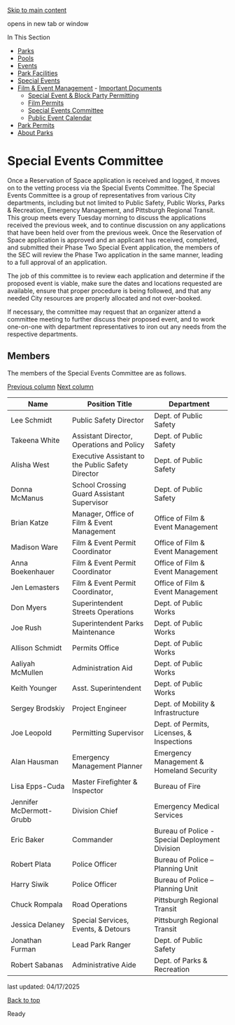 [Skip to main content](https://www.pittsburghpa.gov/Recreation-Events/Film-Event-Management/Special-Events-Committee#main-content)

opens in new tab or window

In This Section

- [Parks](https://www.pittsburghpa.gov/Recreation-Events/Parks)
- [Pools](https://www.pittsburghpa.gov/Recreation-Events/Pools)
- [Events](https://www.pittsburghpa.gov/Recreation-Events/Events)
- [Park Facilities](https://www.pittsburghpa.gov/Recreation-Events/Park-Facilities)
- [Special Events](https://www.pittsburghpa.gov/Recreation-Events/Special-Events)
- [Film & Event Management](https://www.pittsburghpa.gov/Recreation-Events/Film-Event-Management)  - [Important Documents](https://www.pittsburghpa.gov/Recreation-Events/Film-Event-Management/Important-Documents)
  - [Special Event & Block Party Permitting](https://www.pittsburghpa.gov/Recreation-Events/Film-Event-Management/Special-Event-Block-Party-Permitting)
  - [Film Permits](https://www.pittsburghpa.gov/Recreation-Events/Film-Event-Management/Film-Permits)
  - [Special Events Committee](https://www.pittsburghpa.gov/Recreation-Events/Film-Event-Management/Special-Events-Committee)
  - [Public Event Calendar](https://www.pittsburghpa.gov/Recreation-Events/Film-Event-Management/Public-Event-Calendar)
- [Park Permits](https://www.pittsburghpa.gov/Recreation-Events/Park-Permits)
- [About Parks](https://www.pittsburghpa.gov/Recreation-Events/About-Parks)

# Special Events Committee

Once a Reservation of Space application is received and logged, it moves on to the vetting process via the Special Events Committee. The Special Events Committee is a group of representatives from various City departments, including but not limited to Public Safety, Public Works, Parks & Recreation, Emergency Management, and Pittsburgh Regional Transit. This group meets every Tuesday morning to discuss the applications received the previous week, and to continue discussion on any applications that have been held over from the previous week. Once the Reservation of Space application is approved and an applicant has received, completed, and submitted their Phase Two Special Event application, the members of the SEC will review the Phase Two application in the same manner, leading to a full approval of an application.

The job of this committee is to review each application and determine if the proposed event is viable, make sure the dates and locations requested are available, ensure that proper procedure is being followed, and that any needed City resources are properly allocated and not over-booked.

If necessary, the committee may request that an organizer attend a committee meeting to further discuss their proposed event, and to work one-on-one with department representatives to iron out any needs from the respective departments.

## Members

The members of the Special Events Committee are as follows.

[Previous column](https://www.pittsburghpa.gov/Recreation-Events/Film-Event-Management/Special-Events-Committee#) [Next column](https://www.pittsburghpa.gov/Recreation-Events/Film-Event-Management/Special-Events-Committee#)

| Name | Position Title | Department |
| --- | --- | --- |
| Lee Schmidt | Public Safety Director | Dept. of Public Safety |
| Takeena White | Assistant Director, Operations and Policy | Dept. of Public Safety |
| Alisha West | Executive Assistant to the Public Safety Director | Dept. of Public Safety |
| Donna McManus | School Crossing Guard Assistant Supervisor | Dept. of Public Safety |
| Brian Katze | Manager, Office of Film & Event Management | Office of Film & Event Management |
| Madison Ware | Film & Event Permit Coordinator | Office of Film & Event Management |
| Anna Boekenhauer | Film & Event Permit Coordinator | Office of Film & Event Management |
| Jen Lemasters | Film & Event Permit Coordinator, | Office of Film & Event Management |
| Don Myers | Superintendent Streets Operations | Dept. of Public Works |
| Joe Rush | Superintendent Parks Maintenance | Dept. of Public Works |
| Allison Schmidt | Permits Office | Dept. of Public Works |
| Aaliyah McMullen | Administration Aid | Dept. of Public Works |
| Keith Younger | Asst. Superintendent | Dept. of Public Works |
| Sergey Brodskiy | Project Engineer | Dept. of Mobility & Infrastructure |
| Joe Leopold | Permitting Supervisor | Dept. of Permits, Licenses, & Inspections |
| Alan Hausman | Emergency Management Planner | Emergency Management & Homeland Security |
| Lisa Epps-Cuda | Master Firefighter & Inspector | Bureau of Fire |
| Jennifer McDermott-Grubb | Division Chief | Emergency Medical Services |
| Eric Baker | Commander | Bureau of Police - Special Deployment Division |
| Robert Plata | Police Officer | Bureau of Police – Planning Unit |
| Harry Siwik | Police Officer | Bureau of Police – Planning Unit |
| Chuck Rompala | Road Operations | Pittsburgh Regional Transit |
| Jessica Delaney | Special Services, Events, & Detours | Pittsburgh Regional Transit |
| Jonathan Furman | Lead Park Ranger | Dept. of Public Safety |
| Robert Sabanas | Administrative Aide | Dept. of Parks & Recreation |

last updated: 04/17/2025

[Back to top](https://www.pittsburghpa.gov/Recreation-Events/Film-Event-Management/Special-Events-Committee#body-top)

Ready
